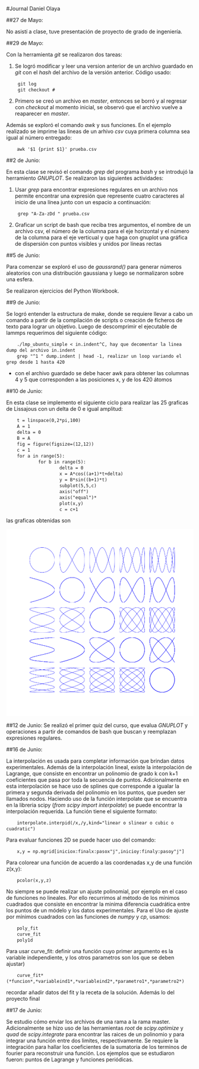 #Journal Daniel Olaya

##27 de Mayo: 

No asistí a clase, tuve presentación de proyecto de grado de ingeniería.

##29 de Mayo:

Con la herramienta *git* se realizaron dos tareas:

1. Se logró modificar y leer una version anterior de un archivo guardado en *git* con el *hash* del archivo de la versión anterior. Código usado:

        git log
        git checkout #

2. Primero se creó un archivo en *master*, entonces se borró y al regresar con *checkout* al momento inicial, se observó que el archivo vuelve a reaparecer en *master*.

Además se exploró el comando *awk* y sus funciones. En el ejemplo realizado se imprime las lineas de un arhivo *csv* cuya primera columna sea igual al número entregado:

        awk '$1 {print $1}' prueba.csv 

##2 de Junio:

En esta clase se revisó el comando *grep* del programa *bash* y se introdujó la herramiento *GNUPLOT*. Se realizaron las siguientes actividades:

1. Usar *grep* para encontrar expresiones regulares en un archivo nos permite encontrar una expresión que represente cuatro caracteres al inicio de una línea junto con un espacio a continuación:

        grep "A-Za-zDd " prueba.csv

2. Graficar un script de bash que reciba tres argumentos, el nombre de un archivo csv, el número de la columna para el eje horizontal y el número de la columna para el eje verticual y que haga con gnuplot una gráfica de dispersión con puntos visibles y unidos por líneas rectas

##5 de Junio:

Para comenzar se exploró el uso de *gaussrand()* para generar números aleatorios con una distribución gaussiana y luego se normalizaron sobre una esfera.

Se realizaron ejercicios del Python Workbook.

##9 de Junio:

Se logró entender la estructura de make, donde se requiere llevar a cabo un comando a partir de la compilación de scripts o creación de ficheros de texto para lograr un objetivo. 
Luego de descomprimir el ejecutable de lammps requerimos del siguiente código:

        ./lmp_ubuntu_simple < in.indent^C, hay que decomentar la linea dump del archivo in.indent
        grep "^1 " dump.indent | head -1, realizar un loop variando el grep desde 1 hasta 420

- con el archivo guardado se debe hacer awk para obtener las columnas 4 y 5 que corresponden a las posiciones x, y de los 420 átomos

##10 de Junio:

En esta clase se implemento el siguiente ciclo para realizar las 25 graficas de Lissajous con un delta de 0 e igual amplitud:

        t = linspace(0,2*pi,100)
        A = 1
        delta = 0
        B = A
        fig = figure(figsize=(12,12))
        c = 1
        for a in range(5):
                for b in range(5):
                        delta = 0
                        x = A*cos((a+1)*t+delta)
                        y = B*sin((b+1)*t)
                        subplot(5,5,c)
                        axis("off")
                        axis("equal")*
                        plot(x,y)
                        c = c+1
        
las graficas obtenidas son

![](https://raw.githubusercontent.com/deolaya1318/MC/master/python/exercises/lissajous.png)

##12 de Junio:
Se realizó el primer quiz del curso, que evalua *GNUPLOT* y operaciones a partir de comandos de bash que buscan y reemplazan expresiones regulares.


##16 de Junio:

La interpolación es usada para completar información que brindan datos experimentales. Además de la interpolación lineal, existe la interpolación de Lagrange, que consiste en encontrar un polinomio de grado k con k+1 coeficientes que pasa por toda la secuencia de puntos. Adicionalmente en esta interpolación se hace uso de splines que corresponde a igualar la primera y segunda derivada del polinomio en los puntos, que pueden ser llamados nodos.
Haciendo uso de la función interpolate que se encuentra en la libreria scipy (*from scipy import interpolate*) se puede encontrar la interpolación requerida. La función tiene el siguiente formato:

        interpolate.interpid(/x,/y,kind="linear o slinear o cubic o cuadratic")

Para evaluar funciones 2D se puede hacer uso del comando:

        x,y = np.mgrid[iniciox:finalx:pasox"j",inicioy:finaly:pasoy"j"]

Para colorear una función de acuerdo a las coordenadas x,y de una función z(x,y):

        pcolor(x,y,z)

No siempre se puede realizar un ajuste polinomial, por ejemplo en el caso de funciones no lineales. Por ello recurrimos al método de los mínimos cuadrados que consiste en encontrar la minima diferencia cuadrática entre los puntos de un módelo y los datos experimentales. Para el Uso de ajuste por mínimos cuadrados con las funciones de *numpy* y *cp*, usamos:

        poly_fit
        curve_fit
        poly1d

Para usar curve_fit: definir una función cuyo primer argumento es la variable independiente, y los otros parametros son los que se deben ajustar)

        curve_fit*(*funcion*,*variableind1*,*variableind2*,*parametro1*,*parametro2*)

recordar añadir datos del fit y la receta de la solución. Además lo del proyecto final

##17 de Junio:

Se estudio cómo enviar los archivos de una rama a la rama master. Adicionalmente se hizo uso de las herramientas *root* de *scipy.optimize* y *quad* de *scipy.integrate* para encontrar las raices de un polinomio y para integrar una función entre dos limites, respectivamente. Se requiere la integración para hallar los coeficientes de la sumatoria de los terminos de fourier para reconstruir una función. Los ejemplos que se estudiaron fueron: puntos de Lagrange y funciones periódicas.
